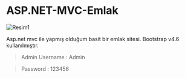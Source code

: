 # ASP.NET-MVC-Emlak

![Resim1](https://user-images.githubusercontent.com/64992502/121897739-5b101300-cd2b-11eb-885b-18476fff93a2.png)

Asp.net mvc ile yapmış olduğum basit bir emlak sitesi. Bootstrap v4.6 kullanılmıştır.


>Admin Username : Admin

>Password       : 123456


